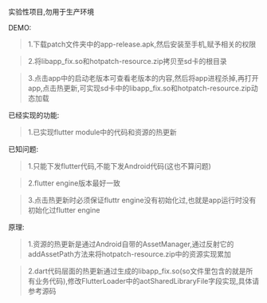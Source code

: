 实验性项目,勿用于生产环境


DEMO:
> 1.下载patch文件夹中的app-release.apk,然后安装至手机,赋予相关的权限

> 2.将libapp_fix.so和hotpatch-resource.zip拷贝至sd卡的根目录

> 3.点击app中的启动老版本可查看老版本的内容,然后将app进程杀掉,再打开app,点击热更新,可实现sd卡中的libapp_fix.so和hotpatch-resource.zip动态加载


已经实现的功能:

> 1.已实现flutter module中的代码和资源的热更新

已知问题:
> 1.只能下发flutter代码,不能下发Android代码(这也不算问题)

> 2.flutter engine版本最好一致

> 3.点击热更新时必须保证fluttr engine没有初始化过,也就是app运行时没有初始化过flutter engine

原理:
> 1.资源的热更新是通过Android自带的AssetManager,通过反射它的addAssetPath方法来将hotpatch-resource.zip中的资源实现累加

> 2.dart代码层面的热更新通过生成的libapp_fix.so(so文件里包含的就是所有业务代码),修改FlutterLoader中的aotSharedLibraryFile字段实现,具体请参考源码
